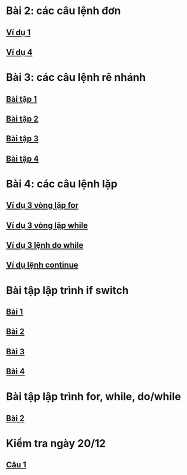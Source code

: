 # Bài 2: các câu lệnh đơn
## [Ví dụ 1](https://www.jdoodle.com/embed/v0/5CHZ)
## [Ví dụ 4](https://www.jdoodle.com/embed/v0/5FTM)
# Bài 3: các câu lệnh rẽ nhánh
## [Bài tập 1](https://www.jdoodle.com/embed/v0/5Awy)
## [Bài tập 2](https://www.jdoodle.com/embed/v0/5AwS) 
## [Bài tập 3](https://www.jdoodle.com/embed/v0/5AxR)
## [Bài tập 4](https://www.jdoodle.com/embed/v0/5Az7)
# Bài 4: các câu lệnh lặp
## [Ví dụ 3 vòng lặp for](https://www.jdoodle.com/embed/v0/5GAY)
## [Ví dụ 3 vòng lặp while](https://www.jdoodle.com/embed/v0/5GG0)
## [Ví dụ 3 lệnh do while](https://www.jdoodle.com/embed/v0/5GGb)
## [Ví dụ lệnh continue](https://www.jdoodle.com/embed/v0/5GGg)
# Bài tập lập trình if switch
## [Bài 1](https://www.jdoodle.com/embed/v0/5B2P)
## [Bài 2](https://www.jdoodle.com/embed/v0/5B4j)
## [Bài 3](https://www.jdoodle.com/embed/v0/5D8M)
## [Bài 4](https://www.jdoodle.com/embed/v0/5D9w)
# Bài tập lập trình for, while, do/while
## [Bài 2](https://www.jdoodle.com/embed/v0/5FU8)
# Kiểm tra ngày 20/12
## [Câu 1](https://www.jdoodle.com/embed/v0/5F25)

